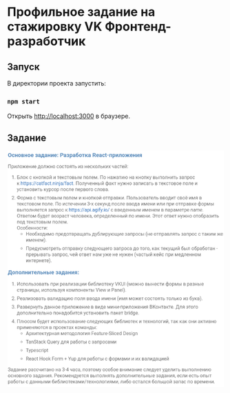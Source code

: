 # Профильное задание на стажировку VK Фронтенд-разработчик

## Запуск

В директории проекта запустить:

### `npm start`

Открыть [http://localhost:3000](http://localhost:3000) в браузере.

## Задание

![Задание](image.png)
